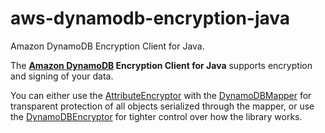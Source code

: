 aws-dynamodb-encryption-java
============================

Amazon DynamoDB Encryption Client for Java.

The **[Amazon DynamoDB][ddb] Encryption Client for Java** supports encryption and signing of your data.

You can either use the [AttributeEncryptor][attrencryptor] with the [DynamoDBMapper][ddbmapper] for transparent protection of all objects serialized through the mapper, or use the [DynamoDBEncryptor][ddbencryptor] for tighter control over how the library works. 

[attrencryptor]: https://github.com/awslabs/aws-dynamodb-encryption-java/blob/master/src/main/java/com/amazonaws/services/dynamodbv2/datamodeling/AttributeEncryptor.java
[ddb]: http://docs.aws.amazon.com/amazondynamodb/latest/developerguide/Introduction.html
[ddbencryptor]: https://github.com/awslabs/aws-dynamodb-encryption-java/blob/master/src/main/java/com/amazonaws/services/dynamodbv2/datamodeling/encryption/DynamoDBEncryptor.java
[ddbmapper]: http://docs.aws.amazon.com/AWSJavaSDK/latest/javadoc/com/amazonaws/services/dynamodbv2/datamodeling/DynamoDBMapper.html
